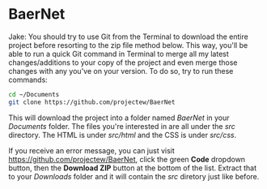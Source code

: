 # BaerNet

Jake: You should try to use Git from the Terminal to download the entire project before resorting to the zip file method below. This way, you'll be able to run a quick Git command in Terminal to merge all my latest changes/additions to your copy of the project and even merge those changes with any you've on your version. To do so, try to run these commands:

```sh
cd ~/Documents
git clone https://github.com/projectew/BaerNet
```

This will download the project into a folder named *BaerNet* in your *Documents* folder. The files you're interested in are all under the *src* directory. The HTML is under *src/html* and the CSS is under *src/css*.

If you receive an error message, you can just visit <https://github.com/projectew/BaerNet>, click the green **Code** dropdown button, then the **Download ZIP** button at the bottom of the list. Extract that to your *Downloads* folder and it will contain the *src* diretory just like before.
